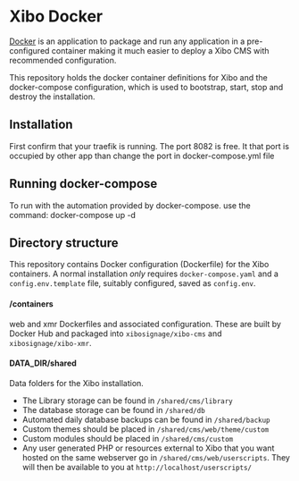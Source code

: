 # Xibo Docker

[Docker](https://docker.com/) is an application to package and run any
application in a pre-configured container making it much easier to deploy a Xibo
CMS with recommended configuration.

This repository holds the docker container definitions for Xibo and the docker-compose
configuration, which is used to bootstrap, start, stop and destroy the installation.

## Installation
First confirm that your traefik is running. The port 8082 is free. It that port is occupied by other app than change the port in docker-compose.yml file
## Running docker-compose
To run with the automation provided by docker-compose. 
use the command:
      docker-compose up -d

## Directory structure

This repository contains Docker configuration (Dockerfile) for the Xibo
containers. A normal installation *only* requires `docker-compose.yaml` and
a `config.env.template` file, suitably configured, saved as `config.env`.

#### /containers

web and xmr Dockerfiles and associated configuration. These are built by Docker
Hub and packaged into `xibosignage/xibo-cms` and `xibosignage/xibo-xmr`.

#### DATA_DIR/shared

Data folders for the Xibo installation.

 - The Library storage can be found in `/shared/cms/library`
 - The database storage can be found in `/shared/db`
 - Automated daily database backups can be found in `/shared/backup`
 - Custom themes should be placed in `/shared/cms/web/theme/custom`
 - Custom modules should be placed in `/shared/cms/custom`
 - Any user generated PHP or resources external to Xibo that you want hosted
   on the same webserver go in `/shared/cms/web/userscripts`. They will then
   be available to you at `http://localhost/userscripts/`



